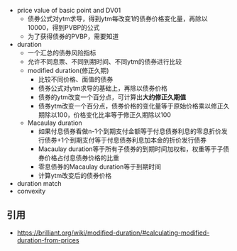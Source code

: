 - price value of basic point and DV01
	- 债券公式对ytm求导，得到ytm每改变1的债券价格变化量，再除以10000，得到PVBP的公式
	- 为了获得债券的PVBP，需要知道
- duration
	- 一个汇总的债券风险指标
	- 允许不同息票、不同到期时间、不同ytm的债券进行比较
	- modified duration(修正久期)
		- 比较不同价格、面值的债券
		- 债券公式对ytm求导的基础上，再除以债券价格
		- 债券的ytm改变一个百分点，可计算出**大约修正久期值**
		- 债券ytm改变一个百分点，债券价格的变化量等于原始价格乘以修正久期除以100，价格变化比率等于修正久期除以100
	- Macaulay duration
		- 如果付息债券看做n-1个到期支付金额等于付息债券利息的零息折价发行债券+1个到期支付等于付息债券利息加本金的折价发行债券
		- Macaulay duration等于所有子债券的到期时间加权和，权重等于子债券价格占付息债券价格的比重
		- 零息债券的Macaulay duration等于到期时间
		- 计算ytm改变后的债券价格
- duration match
- convexity


## 引用
- https://brilliant.org/wiki/modified-duration/#calculating-modified-duration-from-prices

